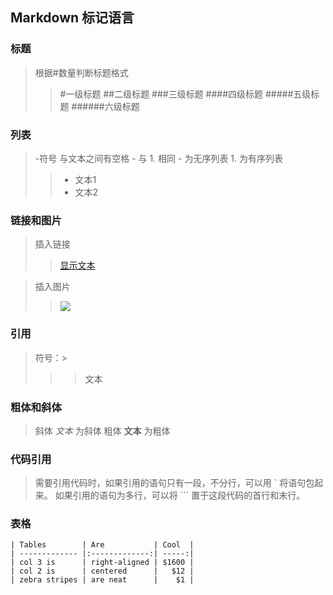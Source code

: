## Markdown 标记语言
### 标题

>  根据#数量判断标题格式 
>>  #一级标题
>>  ##二级标题 
>>  ###三级标题 
>>  ####四级标题 
>>  #####五级标题 
>>  ######六级标题 

### 列表
>  -符号 与文本之间有空格  - 与 1. 相同 - 为无序列表 1. 为有序列表
>> - 文本1
>> - 文本2

### 链接和图片
> 插入链接 
>> [显示文本](链接地址)

> 插入图片
>> ![](图片地址)

### 引用
> 符号：>
>>    >文本

### 粗体和斜体

> 斜体
*文本* 为斜体
> 粗体
**文本** 为粗体

### 代码引用
> 需要引用代码时，如果引用的语句只有一段，不分行，可以用  `  将语句包起来。
> 如果引用的语句为多行，可以将 ``` 置于这段代码的首行和末行。

### 表格
```
| Tables        | Are           | Cool  |
| ------------- |:-------------:| -----:|
| col 3 is      | right-aligned | $1600 |
| col 2 is      | centered      |   $12 |
| zebra stripes | are neat      |    $1 |

```
